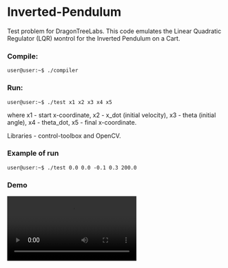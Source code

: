 # Inverted-Pendulum
Test problem for DragonTreeLabs. This code emulates the Linear Quadratic Regulator (LQR) мontrol for the Inverted Pendulum on a Cart. 

### Compile:
```console
user@user:~$ ./compiler
```

### Run:
```console
user@user:~$ ./test x1 x2 x3 x4 x5
```
where x1 - start x-coordinate, x2 - x_dot (initial velocity), x3 - theta (initial angle), x4 - theta_dot, x5 - final x-coordinate.

Libraries - control-toolbox and OpenCV.
### Example of run
```console
user@user:~$ ./test 0.0 0.0 -0.1 0.3 200.0
```
### Demo
<video src="https://user-images.githubusercontent.com/31621941/174028000-120f80ef-7da2-4421-8683-8db3146b6555.mov" controls="controls" style="max-width: 730px;">
</video>

<!-- https://user-images.githubusercontent.com/31621941/174028000-120f80ef-7da2-4421-8683-8db3146b6555.mov -->


<!-- <video width="320" height="240" controls>
  <source src="https://user-images.githubusercontent.com/31621941/174028000-120f80ef-7da2-4421-8683-8db3146b6555.mov" type="video/mp4">
</video>
 -->
